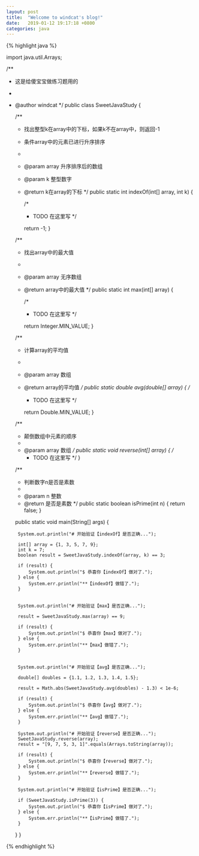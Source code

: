 ```yaml
---
layout: post
title:  "Welcome to windcat's blog!"
date:   2019-01-12 19:17:18 +0800
categories: java
---
```


{% highlight java %}

import java.util.Arrays;

/**
 * 这是给傻宝宝做练习题用的
 *
 * @author windcat
 */
public class SweetJavaStudy {

    /**
     * 找出整型k在array中的下标，如果k不在array中，则返回-1
     * 条件array中的元素已进行升序排序
     *
     * @param array 升序排序后的数组
     * @param k     整型数字
     * @return k在array的下标
     */
    public static int indexOf(int[] array, int k) {

        /*
         * TODO 在这里写
         */

        return -1;
    }

    /**
     * 找出array中的最大值
     *
     * @param array 无序数组
     * @return array中的最大值
     */
    public static int max(int[] array) {

        /*
         * TODO 在这里写
         */

        return Integer.MIN_VALUE;
    }

    /**
     * 计算array的平均值
     *
     * @param array 数组
     * @return array的平均值
     */
    public static double avg(double[] array) {
        /*
         * TODO 在这里写
         */

        return Double.MIN_VALUE;
    }

    /**
     * 颠倒数组中元素的顺序
     *
     * @param array 数组
     */
    public static void reverse(int[] array) {
        /*
         * TODO 在这里写
         */
    }

    /**
     * 判断数字n是否是素数
     *
     * @param n 整数
     * @return 是否是素数
     */
    public static boolean isPrime(int n) {
        return false;
    }


    public static void main(String[] args) {

        System.out.println("# 开始验证【indexOf】是否正确...");

        int[] array = {1, 3, 5, 7, 9};
        int k = 7;
        boolean result = SweetJavaStudy.indexOf(array, k) == 3;

        if (result) {
            System.out.println("$ 恭喜你【indexOf】做对了.");
        } else {
            System.err.println("**【indexOf】做错了.");
        }


        System.out.println("# 开始验证【max】是否正确...");

        result = SweetJavaStudy.max(array) == 9;

        if (result) {
            System.out.println("$ 恭喜你【max】做对了.");
        } else {
            System.err.println("**【max】做错了.");
        }


        System.out.println("# 开始验证【avg】是否正确...");

        double[] doubles = {1.1, 1.2, 1.3, 1.4, 1.5};

        result = Math.abs(SweetJavaStudy.avg(doubles) - 1.3) < 1e-6;

        if (result) {
            System.out.println("$ 恭喜你【avg】做对了.");
        } else {
            System.err.println("**【avg】做错了.");
        }

        System.out.println("# 开始验证【reverse】是否正确...");
        SweetJavaStudy.reverse(array);
        result = "[9, 7, 5, 3, 1]".equals(Arrays.toString(array));

        if (result) {
            System.out.println("$ 恭喜你【reverse】做对了.");
        } else {
            System.err.println("**【reverse】做错了.");
        }

        System.out.println("# 开始验证【isPrime】是否正确...");

        if (SweetJavaStudy.isPrime(3)) {
            System.out.println("$ 恭喜你【isPrime】做对了.");
        } else {
            System.err.println("**【isPrime】做错了.");
        }

    }
}

{% endhighlight %}
